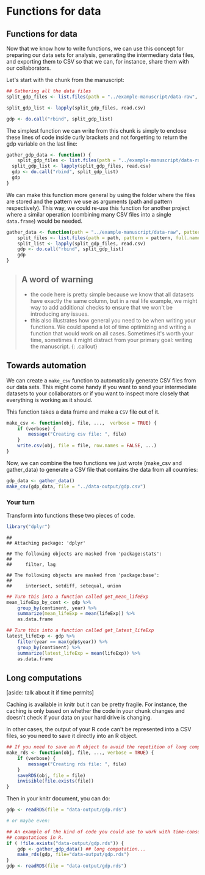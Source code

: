 # Functions for data

## Functions for data

Now that we know how to write functions, we can use this concept for preparing our data sets for analysis, generating the intermediary data files, and exporting them to CSV so that we can, for instance, share them with our collaborators.

Let's start with the chunk from the manuscript:


```r
## Gathering all the data files
split_gdp_files <- list.files(path = "../example-manuscript/data-raw", pattern = "gdp-percapita\\.csv$", full.names = TRUE)

split_gdp_list <- lapply(split_gdp_files, read.csv)

gdp <- do.call("rbind", split_gdp_list)
```

The simplest function we can write from this chunk is simply to enclose these lines of code inside curly brackets and not forgetting to return the gdp variable on the last line:


```r
gather_gdp_data <- function() {
    split_gdp_files <- list.files(path = "../example-manuscript/data-raww", pattern = "gdp-percapita\\.csv$", full.names = TRUE)
  split_gdp_list <- lapply(split_gdp_files, read.csv)
  gdp <- do.call("rbind", split_gdp_list)
  gdp
}
```

We can make this function more general by using the folder where the files are stored and the pattern we use as arguments (path and pattern respectively). This way, we could re-use this function for another project where a similar operation (combining many CSV files into a single `data.frame`) would be needed.


```r
gather_data <- function(path = "../example-manuscript/data-raw", pattern = "gdp-percapita\\.csv$") {
    split_files <- list.files(path = path, pattern = pattern, full.names = TRUE)
    split_list <- lapply(split_gdp_files, read.csv)
    gdp <- do.call("rbind", split_gdp_list)
    gdp
}
```

> ## A word of warning
>
> - the code here is pretty simple because we know that all datasets have exactly the same column, but in a real life example, we might way to add additional checks to ensure that we won't be introducing any issues.
> - this also illustrates how general you need to be when writing your functions. We could spend a lot of time optimizing and writing a function that would work on all cases. Sometimes it's worth your time, sometimes it might distract from your primary goal: writing the manuscript.
{: .callout}

## Towards automation
We can create a `make_csv` function to automatically generate CSV files from our data sets. This might come handy if you want to send your intermediate datasets to your collaborators or if you want to inspect more closely that everything is working as it should.

This function takes a data frame and make a `CSV` file out of it.


```r
make_csv <- function(obj, file, ...,  verbose = TRUE) {
    if (verbose) {
        message("Creating csv file: ", file)
    }
    write.csv(obj, file = file, row.names = FALSE, ...)
}
```

Now, we can combine the two functions we just wrote (make_csv and gather_data) to generate a CSV file that contains the data from all countries:


```r
gdp_data <- gather_data()
make_csv(gdp_data, file = "../data-output/gdp.csv")
```

### Your turn
Transform into functions these two pieces of code.


```r
library("dplyr")
```

```
## 
## Attaching package: 'dplyr'
```

```
## The following objects are masked from 'package:stats':
## 
##     filter, lag
```

```
## The following objects are masked from 'package:base':
## 
##     intersect, setdiff, setequal, union
```

```r
## Turn this into a function called get_mean_lifeExp
mean_lifeExp_by_cont <- gdp %>%
    group_by(continent, year) %>%
    summarize(mean_lifeExp = mean(lifeExp)) %>%
    as.data.frame

## Turn this into a function called get_latest_lifeExp
latest_lifeExp <- gdp %>%
    filter(year == max(gdp$year)) %>%
    group_by(continent) %>%
    summarize(latest_lifeExp = mean(lifeExp)) %>%
    as.data.frame    
```

## Long computations
[aside: talk about it if time permits]

Caching is available in knitr but it can be pretty fragile. For instance, the caching is only based on whether the code in your chunk changes and doesn't check if your data on your hard drive is changing.

In other cases, the output of your R code can't be represented into a CSV files, so you need to save it directly into an R object.


```r
## If you need to save an R object to avoid the repetition of long computations
make_rds <- function(obj, file, ..., verbose = TRUE) {
    if (verbose) {
        message("Creating rds file: ", file)
    }
    saveRDS(obj, file = file)
    invisible(file.exists(file))
}
```

Then in your knitr document, you can do:


```r
gdp <- readRDS(file = "data-output/gdp.rds")

# or maybe even:

## An example of the kind of code you could use to work with time-consuming
## computations in R.
if ( !file.exists("data-output/gdp.rds")) {
    gdp <- gather_gdp_data() ## long computation...
    make_rds(gdp, file="data-output/gdp.rds")
}
gdp <- readRDS(file = "data-output/gdp.rds")
```
